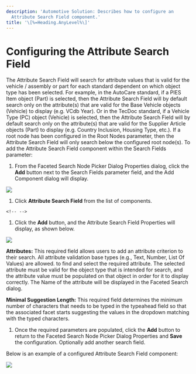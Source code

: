 ```yaml
---
description: 'Automotive Solution: Describes how to configure an
  Attribute Search Field component.'
title: '\[%=Heading.AnyLevel%\]'
---
```


Configuring the Attribute Search Field
======================================

The Attribute Search Field will search for attribute values that is
valid for the vehicle / assembly or part for each standard dependent on
which object type has been selected. For example, in the AutoCare
standard, if a PIES Item object (Part) is selected, then the Attribute
Search Field will by default search only on the attribute(s) that are
valid for the Base Vehicle objects (Vehicle) to display (e.g. VCdb
Year). Or in the TecDoc standard, if a Vehicle Type (PC) object
(Vehicle) is selected, then the Attribute Search Field will by default
search only on the attribute(s) that are valid for the Supplier Article
objects (Part) to display (e.g. Country Inclusion, Housing Type, etc.).
If a root node has been configured in the Root Nodes parameter, then the
Attribute Search Field will only search below the configured root
node(s). To add the Attribute Search Field component within the Search
Fields parameter:

1.  From the Faceted Search Node Picker Dialog Properties dialog, click
    the **Add** button next to the Search Fields parameter field, and
    the Add Component dialog will display.

![](../../Resources/Images/Application%20Editor/40.png)

1.  Click **Attribute Search Field** from the list of components.

```{=html}
<!-- -->
```
1.  Click the **Add** button, and the Attribute Search Field Properties
    will display, as shown below.

![](../../Resources/Images/Application%20Editor/30.png)

**Attributes:** This required field allows users to add an attribute
criterion to their search. All attribute validation base types (e.g.,
Text, Number, List Of Values) are allowed. to find and select the
required attribute. The selected attribute must be valid for the object
type that is intended for search, and the attribute value must be
populated on that object in order for it to display correctly. The Name
of the attribute will be displayed in the Faceted Search dialog.

**Minimal Suggestion Length:** This required field determines the
minimum number of characters that needs to be typed in the typeahead
field so that the associated facet starts suggesting the values in the
dropdown matching with the typed characters.

1.  Once the required parameters are populated, click the **Add** button
    to return to the Faceted Search Node Picker Dialog Properties and
    **Save** the configuration. Optionally add another search field.

Below is an example of a configured Attribute Search Field component:

![](../../Resources/Images/Application%20Editor/31.png)
